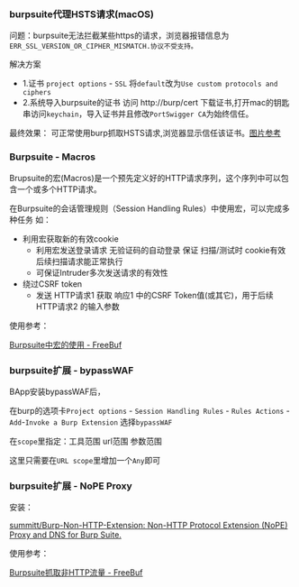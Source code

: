 ### burpsuite代理HSTS请求(macOS)

问题：burpsuite无法拦截某些https的请求，浏览器报错信息为 `ERR_SSL_VERSION_OR_CIPHER_MISMATCH.协议不受支持。`

解决方案
* 1.证书 `project options` - `SSL` 将`default`改为`Use custom protocols and ciphers`
* 2.系统导入burpsuite的证书 访问 http://burp/cert 下载证书,打开mac的钥匙串访问`keychain`，导入证书并且修改`PortSwigger CA`为始终信任。

最终效果：
可正常使用burp抓取HSTS请求,浏览器显示信任该证书。[图片参考](http://xdxd.love/2017/03/15/mac%E4%B8%8A%E5%AE%89%E8%A3%85burpsuite%E8%AF%81%E4%B9%A6/)


### Burpsuite - Macros

Brupsuite的宏(Macros)是一个预先定义好的HTTP请求序列，这个序列中可以包含一个或多个HTTP请求。

在Burpsuite的会话管理规则（Session Handling Rules）中使用宏，可以完成多种任务 如：
* 利用宏获取新的有效cookie
  * 利用宏发送登录请求 无验证码的自动登录 保证 扫描/测试时 cookie有效 后续扫描请求能正常执行
  * 可保证Intruder多次发送请求的有效性
* 绕过CSRF token
  * 发送 HTTP请求1 获取 响应1 中的CSRF Token值(或其它)，用于后续 HTTP请求2 的输入参数 


使用参考：

[Burpsuite中宏的使用 - FreeBuf](https://www.freebuf.com/articles/web/156735.html)


### burpsuite扩展 - bypassWAF

BApp安装bypassWAF后，

在burp的选项卡`Project options` - `Session Handling Rules` - `Rules Actions` - `Add`-`Invoke a Burp Extension` 选择`bypassWAF`

在`scope`里指定：工具范围 url范围 参数范围

这里只需要在`URL scope`里增加一个`Any`即可

### burpsuite扩展 - NoPE Proxy

安装：

[summitt/Burp-Non-HTTP-Extension: Non-HTTP Protocol Extension (NoPE) Proxy and DNS for Burp Suite.](https://github.com/summitt/Burp-Non-HTTP-Extension)

使用参考：

[Burpsuite抓取非HTTP流量 - FreeBuf](https://www.freebuf.com/articles/network/158589.html)
